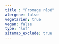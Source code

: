 ```yaml
---
title : "Fromage râpé"
alergene: false
vegetarien: true
vegan: false
type: "lof"
sitemap_exclude: true
--- 
```

